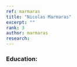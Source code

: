 ```yaml
---
ref: marmaras
title: "Nicolas Marmaras"
excerpt: ""
rank: 3
author: marmaras
research: 
---
```


### Education:
  